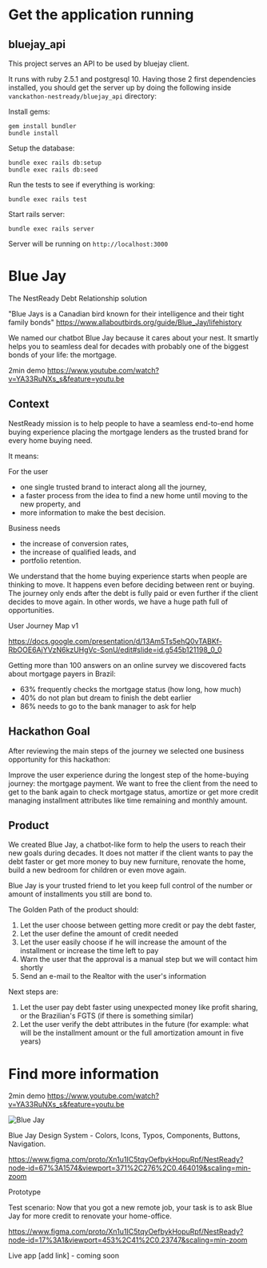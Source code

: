 # Get the application running

## bluejay_api

This project serves an API to be used by bluejay client.

It runs with ruby 2.5.1 and postgresql 10. Having those 2 first dependencies installed, you
should get the server up by doing the following inside `vanckathon-nestready/bluejay_api` directory:

Install gems:
```
gem install bundler
bundle install
```

Setup the database:
```
bundle exec rails db:setup
bundle exec rails db:seed
```

Run the tests to see if everything is working:
```
bundle exec rails test
```

Start rails server:
```
bundle exec rails server
```

Server will be running on `http://localhost:3000`

# Blue Jay

The NestReady Debt Relationship solution

"Blue Jays is a Canadian bird known for their intelligence and their tight family bonds"
https://www.allaboutbirds.org/guide/Blue_Jay/lifehistory


We named our chatbot Blue Jay because it cares about your nest. It smartly helps you to seamless deal for decades with probably one of the biggest bonds of your life: the mortgage.

2min demo
https://www.youtube.com/watch?v=YA33RuNXs_s&feature=youtu.be

## Context


NestReady mission is to help people to have a seamless end-to-end home buying experience placing the mortgage lenders as the trusted brand for every home buying need.

It means:

For the user

- one single trusted brand to interact along all the journey,
- a faster process from the idea to find a new home until moving to the new property, and
- more information to make the best decision.

Business needs

- the increase of conversion rates,
- the increase of qualified leads, and
- portfolio retention.

We understand that the home buying experience starts when people are thinking to move. It happens even before deciding between rent or buying. The journey only ends after the debt is fully paid or even further if the client decides to move again. In other words, we have a huge path full of opportunities.

User Journey Map v1

https://docs.google.com/presentation/d/13Am5Ts5ehQ0vTABKf-RbOOE6AjYVzN6kzUHgVc-SonU/edit#slide=id.g545b121198_0_0

Getting more than 100 answers on an online survey we discovered facts about mortgage payers in Brazil:

- 63% frequently checks the mortgage status (how long, how much)
- 40% do not plan but dream to finish the debt earlier
- 86% needs to go to the bank manager to ask for help

## Hackathon Goal

After reviewing the main steps of the journey we selected one business opportunity for this hackathon:

Improve the user experience during the longest step of the home-buying journey: the mortgage payment. We want to free the client from the need to get to the bank again to check mortgage status, amortize or get more credit managing installment attributes like time remaining and monthly amount.

## Product

We created Blue Jay, a chatbot-like form to help the users to reach their new goals during decades. It does not matter if the client wants to pay the debt faster or get more money to buy new furniture, renovate the home, build a new bedroom for children or even move again.

Blue Jay is your trusted friend to let you keep full control of the number or amount of installments you still are bond to.

The Golden Path of the product should:

1. Let the user choose between getting more credit or pay the debt faster,
2. Let the user define the amount of credit needed
3. Let the user easily choose if he will increase the amount of the installment or increase the time left to pay
4. Warn the user that the approval is a manual step but we will contact him shortly
5. Send an e-mail to the Realtor with the user's information

Next steps are:

1. Let the user pay debt faster using unexpected money like profit sharing, or the Brazilian's FGTS (if there is something similar)
2. Let the user verify the debt attributes in the future (for example: what will be the installment amount or the full amortization amount in five years)

# Find more information

2min demo
https://www.youtube.com/watch?v=YA33RuNXs_s&feature=youtu.be

![Blue Jay](https://im3.ezgif.com/tmp/ezgif-3-e2cfd15079ea.gif)

Blue Jay Design System - Colors, Icons, Typos, Components, Buttons, Navigation.

https://www.figma.com/proto/Xn1u1IC5tqyOefbykHopuRpf/NestReady?node-id=67%3A1574&viewport=371%2C276%2C0.464019&scaling=min-zoom

Prototype

Test scenario: Now that you got a new remote job, your task is to ask Blue Jay for more credit to renovate your home-office.

https://www.figma.com/proto/Xn1u1IC5tqyOefbykHopuRpf/NestReady?node-id=17%3A1&viewport=453%2C41%2C0.23747&scaling=min-zoom

Live app
[add link] - coming soon

